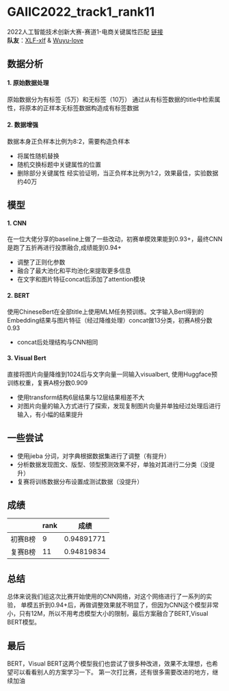 # GAIIC2022_track1_rank11
2022人工智能技术创新大赛-赛道1-电商关键属性匹配
[链接](https://www.heywhale.com/home/competition/620b34c41f3cf500170bd6ca/content/2)  
**队友**：[XLF-xlf](https://github.com/XLF-xlf) & [Wuyu-love](https://github.com/Wuyu-love) 
## 数据分析
#### 1. 原始数据处理
原始数据分为有标签（5万）和无标签（10万）
通过从有标签数据的title中检索属性，将原本的正样本无标签数据构造成有标签数据
#### 2. 数据增强
数据本身正负样本比例为8:2，需要构造负样本
- 将属性随机替换
- 随机交换标题中关键属性的位置
- 删除部分关键属性
经实验证明，当正负样本比例为1:2，效果最佳，实验数据约40万
## 模型
#### 1. CNN 
在一位大佬分享的baseline上做了一些改动，初赛单模效果能到0.93+，最终CNN是跑了五折再进行投票融合,成绩能到0.94+
- 调整了正则化参数
- 融合了最大池化和平均池化来提取更多信息
- 在文字和图片特征concat后添加了attention模块
#### 2. BERT
使用ChineseBert在全部title上使用MLM任务预训练。文字输入Bert得到的Embedding结果与图片特征（经过降维处理）concat做13分类，初赛A榜分数0.93
- concat后处理结构与CNN相同
#### 3. Visual Bert
直接将图片向量降维到1024后与文字向量一同输入visualbert, 使用Huggface预训练权重，复赛A榜分数0.909
- 使用transform结构6层结果与12层结果相差不大
- 对图片向量的输入方式进行了探索，发现复制图片向量并单独经过处理后进行输入，有小幅的结果提升
## 一些尝试
- 使用jieba 分词，对字典根据数据集进行了调整（有提升）
- 分析数据发现图文、版型、领型预测效果不好，单独对其进行二分类（没提升）
- 复赛将训练数据分布设置成测试数据（没提升）
## 成绩
|       | rank   |    成绩   |
| :---- |:---    |    :--:   |
|初赛B榜 | 9     | 0.94891771 |
|复赛B榜 | 11    | 0.94819834 |
## 总结
总体来说我们组这次比赛开始使用的CNN网络，对这个网络进行了一系列的实验，
单模五折到0.94+后，再做调整效果就不明显了，但因为CNN这个模型非常小，只有12M，所以不用考虑模型大小的限制，最后方案融合了BERT,Visual BERT模型。
## 最后
BERT，Visual BERT这两个模型我们也尝试了很多种改进，效果不太理想，也希望可以看看别人的方案学习一下。
第一次打比赛，还有很多需要改进的地方，继续加油

